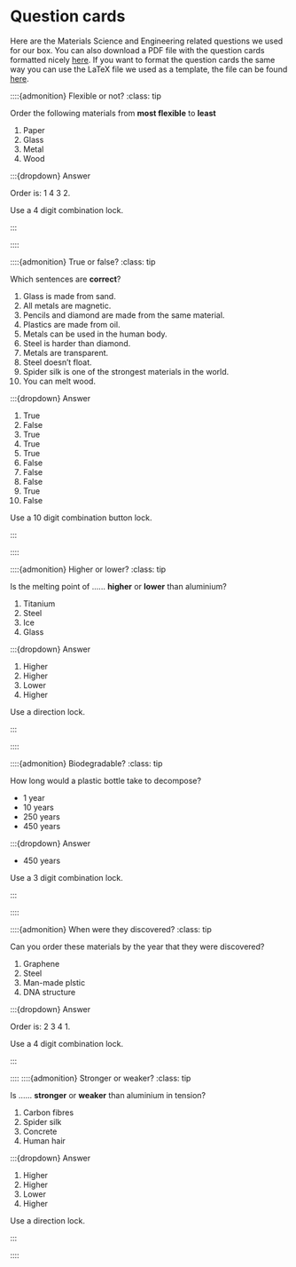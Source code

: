 # Question cards

Here are the Materials Science and Engineering related questions we used for our box. You can also download a PDF file with the question cards formatted nicely [here](../../question-cards/cards.pdf). If you want to format the question cards the same way you can use the LaTeX file we used as a template, the file can be found [here](https://github.com/Parzival1918/puzzle-box/blob/main/question-cards/cards.tex).

::::{admonition} Flexible or not?
:class: tip

Order the following materials from **most flexible** to **least**

1. Paper
2. Glass
3. Metal
4. Wood

:::{dropdown} Answer

Order is: 1 4 3 2.

Use a 4 digit combination lock.

:::

::::

::::{admonition} True or false?
:class: tip

Which sentences are **correct**?

1. Glass is made from sand.
2. All metals are magnetic.
3. Pencils and diamond are made from the same material.
4. Plastics are made from oil.
5. Metals can be used in the human body.
6. Steel is harder than diamond.
7. Metals are transparent.
8. Steel doesn’t float.
9. Spider silk is one of the strongest materials in the world.
10. You can melt wood.

:::{dropdown} Answer

1. True
2. False
3. True
4. True
5. True
6. False
7. False
8. False
9. True
10. False

Use a 10 digit combination button lock.

:::

::::

::::{admonition} Higher or lower?
:class: tip

Is the melting point of ...... **higher** or **lower** than aluminium?

1. Titanium
2. Steel
3. Ice
4. Glass

:::{dropdown} Answer

1. Higher
2. Higher
3. Lower
4. Higher

Use a direction lock.

:::

::::

::::{admonition} Biodegradable?
:class: tip

How long would a plastic bottle take to decompose?

- 1 year
- 10 years
- 250 years
- 450 years

:::{dropdown} Answer

- 450 years

Use a 3 digit combination lock.

:::

::::

::::{admonition} When were they discovered?
:class: tip

Can you order these materials by the year that they were discovered?

1. Graphene
2. Steel
3. Man-made plstic
4. DNA structure

:::{dropdown} Answer

Order is: 2 3 4 1.

Use a 4 digit combination lock.

:::

::::
::::{admonition} Stronger or weaker?
:class: tip

Is ...... **stronger** or **weaker** than aluminium in tension?

1. Carbon fibres
2. Spider silk
3. Concrete
4. Human hair

:::{dropdown} Answer

1. Higher
2. Higher
3. Lower
4. Higher

Use a direction lock.

:::

::::
